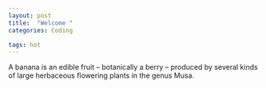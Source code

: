 ```yaml
---
layout: post
title:  "Welcome "
categories: Coding

tags: hot
---
```

A banana is an edible fruit – botanically a berry – produced by several kinds
of large herbaceous flowering plants in the genus Musa.
